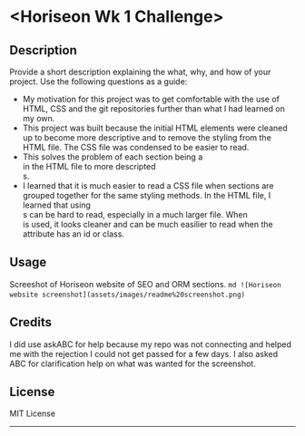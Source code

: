 # <Horiseon Wk 1 Challenge>

## Description

Provide a short description explaining the what, why, and how of your project. Use the following questions as a guide:

- My motivation for this project was to get comfortable with the use of HTML, CSS and the git repositories further than what I had learned on my own.
- This project was built because the initial HTML elements were cleaned up to become more descriptive and to remove the styling from the HTML file. The CSS file was condensed to be easier to read.
- This solves the problem of each section being a <div> in the HTML file to more descripted <section>s.
- I learned that it is much easier to read a CSS file when sections are grouped together for the same styling methods. In the HTML file, I learned that using <div>s can be hard to read, especially in a much larger file. When <section> is used, it looks cleaner and can be much easilier to read when the attribute has an id or class.

## Usage

Screeshot of Horiseon website of SEO and ORM sections.
    ```md
    ![Horiseon website screenshot](assets/images/readme%20screenshot.png)
    ```

## Credits

I did use askABC for help because my repo was not connecting and helped me with the rejection I could not get passed for a few days. I also asked ABC for clarification help on what was wanted for the screenshot.

## License

MIT License

---